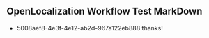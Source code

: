 ## OpenLocalization Workflow Test MarkDown
* 5008aef8-4e3f-4e12-ab2d-967a122eb888 
thanks!<!--HONumber=Mar16_HO3-->
